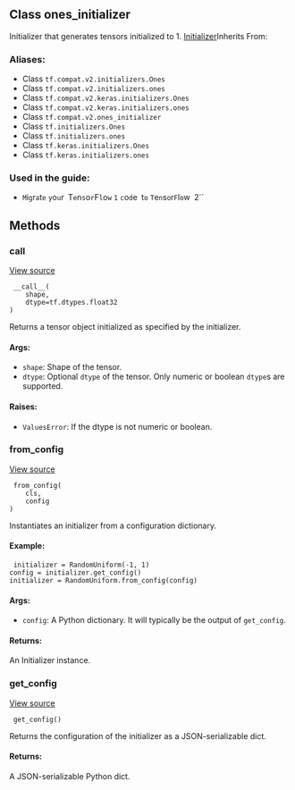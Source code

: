 ## Class ones_initializer

Initializer that generates tensors initialized to 1.
[Initializer](https://tensorflow.google.cn/api_docs/python/tf/keras/initializers/Initializer)Inherits From: 

### Aliases:
- Class `tf.compat.v2.initializers.Ones`
- Class `tf.compat.v2.initializers.ones`
- Class `tf.compat.v2.keras.initializers.Ones`
- Class `tf.compat.v2.keras.initializers.ones`
- Class `tf.compat.v2.ones_initializer`
- Class `tf.initializers.Ones`
- Class `tf.initializers.ones`
- Class `tf.keras.initializers.Ones`
- Class `tf.keras.initializers.ones`
### Used in the guide:
- ``M``i``g``r``a``t``e`` ``y``o``u``r`` ``T``e``n``s``o``r``F``l``o``w`` ``1`` ``c``o``d``e`` ``t``o`` ``T``e``n``s``o``r``F``l``o``w`` ``2``
## Methods
### __call__
[View source](https://github.com/tensorflow/tensorflow/blob/r2.0/tensorflow/python/ops/init_ops_v2.py#L105-L119)


```
 __call__(
    shape,
    dtype=tf.dtypes.float32
)
```

Returns a tensor object initialized as specified by the initializer.
#### Args:
- `shape`: Shape of the tensor.
- `dtype`: Optional `dtype` of the tensor. Only numeric or boolean `dtype`s are supported.
#### Raises:
- `ValuesError`: If the dtype is not numeric or boolean.
### from_config
[View source](https://github.com/tensorflow/tensorflow/blob/r2.0/tensorflow/python/ops/init_ops_v2.py#L69-L89)


```
 from_config(
    cls,
    config
)
```

Instantiates an initializer from a configuration dictionary.
#### Example:

```
 initializer = RandomUniform(-1, 1)
config = initializer.get_config()
initializer = RandomUniform.from_config(config)
```
#### Args:
- `config`: A Python dictionary. It will typically be the output of `get_config`.
#### Returns:

An Initializer instance.
### get_config
[View source](https://github.com/tensorflow/tensorflow/blob/r2.0/tensorflow/python/ops/init_ops_v2.py#L61-L67)


```
 get_config()
```

Returns the configuration of the initializer as a JSON-serializable dict.
#### Returns:

A JSON-serializable Python dict.
